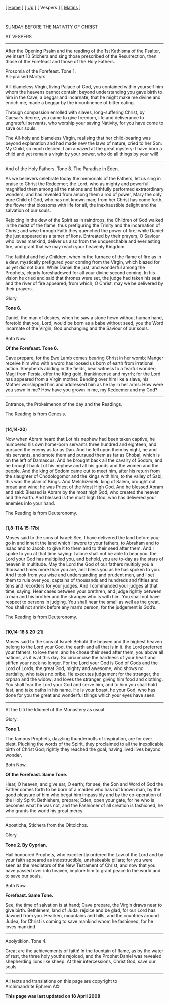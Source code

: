 \[ [Home](index.md) \] \[ [Up](sunbefnat.md) \] \[ Vespers \]
\[ [Matins](sunbefnatM.md) \]

 

SUNDAY BEFORE THE NATIVITY OF CHRIST

AT VESPERS

****

After the Opening Psalm and the reading of the 1st Kathisma of the
Psalter, we insert 10 Stichera and sing those prescribed of the
Resurrection, then those of the Forefeast and those of the Holy Fathers.

Prosomia of the Forefeast. Tone 1.\
All-praised Martyrs.

All-blameless Virgin, living Palace of God, you contained within
yourself him whom the heavens cannot contain; beyond understanding you
gave birth to him in the Cave, a beggar and incarnate, that he might
make me divine and enrich me, made a beggar by the incontinence of
bitter eating.

Through compassion enrolled with slaves, long-suffering Christ, by
Caesar’s decree, you came to give freedom, life and deliverance to
ungrateful servants, who worship your saving Nativity, for you have come
to save our souls.

The All-holy and blameless Virgin, realising that her child-bearing was
beyond explanation and had made new the laws of nature, cried to her
Son: My Child, so much desired, I am amazed at the great mystery: I have
born a child and yet remain a virgin by your power, who do all things by
your will!

****

And of the Holy Fathers. Tone 8. The Paradise in Eden.

As we believers celebrate today the memorials of the Fathers, let us
sing in praise to Christ the Redeemer; the Lord, who as mighty and
powerful magnified them among all the nations and faithfully performed
extraordinary wonders; and has revealed from among them a rod of power,
Mary the only pure Child of God, who has not known man; from her Christ
has come forth, the flower that blossoms with life for all, the
inexhaustible delight and the salvation of our souls.

Rejoicing in the dew of the Spirit as in raindrops, the Children of God
walked in the midst of the flame, thus prefiguring the Trinity and the
incarnation of Christ; and wise through Faith they quenched the power of
fire; while Daniel the just appeared as a tamer of lions. Entreated by
their prayers, O Saviour who loves mankind, deliver us also from the
unquenchable and everlasting fire, and grant that we may reach your
heavenly Kingdom.

The faithful and holy Children, when in the furnace of the flame of fire
as in a dew, mystically prefigured your coming from the Virgin, which
blazed for us yet did not burn. While Daniel the just, and wonderful
among the Prophets, clearly foreshadowed for all your divine second
coming. In his vision he cried and said that thrones were set, the judge
had taken his seat and the river of fire appeared; from which, O Christ,
may we be delivered by their prayers.

Glory.

**Tone 6.**

Daniel, the man of desires, when he saw a stone hewn without human hand,
foretold that you, Lord, would be born as a babe without seed, you the
Word incarnate of the Virgin, God unchanging and the Saviour of our
souls.

Both Now.

**Of the Forefeast. Tone 6.**

Cave prepare, for the Ewe Lamb comes bearing Christ in her womb; Manger
receive him who with a word has loosed us born of earth from irrational
action. Shepherds abiding in the fields, bear witness to a fearful
wonder; Magi from Persia, offer the King gold, frankincense and myrrh;
for the Lord has appeared from a Virgin mother. Bending over him like a
slave, his Mother worshipped him and addressed him as he lay in her
arms: How were you sown in me? How have you grown in me, my Redeemer and
my God?

****

Entrance, the Prokeimenon of the day and the Readings.

The Reading is from Genesis.

\
(**14,14-20**)

Now when Abram heard that Lot his nephew had been taken captive, he
numbered his own home-born servants three hundred and eighteen, and
pursued the enemy as far as Dan. And he fell upon them by night, he and
his servants, and smote them and pursued them as far as Chobal, which is
on the left of Damascus. And he brought back all the cavalry of Sodom,
and he brought back Lot his nephew and all his goods and the women and
the people. And the king of Sodom came out to meet him, after his return
from the slaughter of Chodologomor and the kings with him, to the valley
of Sabi; this was the plain of Kings. And Melchizedek, king of Salem,
brought out bread and wine; he was Priest of the Most High God. And he
blessed Abram and said: Blessed is Abram by the most high God, who
created the heaven and the earth. And blessed is the most high God, who
has delivered your enemies into your hand.

The Reading is from Deuteronomy.

\
(**1,8-11 & 15-17b**)

Moses said to the sons of Israel: See, I have delivered the land before
you; go in and inherit the land which I swore to your fathers, to
Abraham and to Isaac and to Jacob, to give it to them and to their seed
after them. And I spoke to you at that time saying: I alone shall not be
able to bear you. the Lord your God has multiplied you, and behold, you
are to-day as the stars of heaven in multitude. May the Lord the God of
our fathers multiply you a thousand times more than you are, and bless
you as he has spoken to you. And I took from you wise and understanding
and prudent men, and I set them to rule over you, captains of thousands
and hundreds and fifties and tens and recorders for your judges. And I
commanded your judges at that time, saying: Hear cases between your
brethren, and judge rightly between a man and his brother and the
stranger who is with him. You shall not have respect to persons in
judging. You shall hear the small as well as the great. You shall not
shrink before any man’s person; for the judgement is God’s.

The Reading is from Deuteronomy.

\
(**10,14-18 & 20-21**)

Moses said to the sons of Israel: Behold the heaven and the highest
heaven belong to the Lord your God, the earth and all that is in it. the
Lord preferred your fathers, to love them: and he chose their seed after
them, you above all nations, as it is at this day. So circumcise the
hardness of your heart and stiffen your neck no longer. For the Lord
your God is God of Gods and the Lord of Lords, the great God, mighty and
awesome, who shows no partiality, who takes no bribe. He executes
judgement for the stranger, the orphan and the widow; and loves the
stranger, giving him food and clothing. You shall fear the Lord your God
and serve him, and to him you shall hold fast, and take oaths in his
name. He is your boast, he your God, who has done for you the great and
wonderful things which your eyes have seen.

****

At the Liti the Idiomel of the Monastery as usual.

Glory.

**Tone 1.**

The famous Prophets, dazzling thunderbolts of inspiration, are for ever
blest. Plucking the words of the Spirit, they proclaimed to all the
inexplicable birth of Christ God; rightly they reached the goal, having
lived lives beyond wonder.

Both Now.

**Of the Forefeast. Same Tone.**

Hear, O heaven, and give ear, O earth; for see, the Son and Word of God
the Father comes forth to be born of a maiden who has not known man, by
the good pleasure of him who begat him impassibly and by the
co-operation of the Holy Spirit. Bethlehem, prepare; Eden, open your
gate, for he who is becomes what he was not, and the Fashioner of all
creation is fashioned, he who grants the world his great mercy.

****

Aposticha, Stichera from the Oktoichos.

Glory.

**Tone 2. By Cyprian.**

Hail honoured Prophets, who excellently ordered the Law of the Lord and
by your faith appeared as indestructible, unshakeable pillars; for you
were seen as the mediators of the New Testament of Christ; and now that
you have passed over into heaven, implore him to grant peace to the
world and to save our souls.

Both Now.

**Forefeast. Same Tone.**

See, the time of salvation is at hand; Cave prepare, the Virgin draws
near to give birth. Bethlehem, land of Juda, rejoice and be glad, for
our Lord has dawned from you. Hearken, mountains and hills, and the
countries around Judea; for Christ is coming to save mankind whom he
fashioned, for he loves mankind.

****

Apolytikion. Tone 4.

Great are the achievements of faith! In the fountain of flame, as by the
water of rest, the three holy youths rejoiced, and the Prophet Daniel
was revealed shepherding lions like sheep. At their intercessions,
Christ God, save our souls.

------------------------------------------------------------------------

All texts and translations on this page are copyright to\
Archimandrite Ephrem Â©

**This page was last updated on 18 April 2008**
